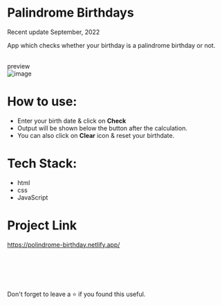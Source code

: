 # Palindrome Birthdays
Recent update September, 2022<br/>

App which checks whether your birthday is a palindrome birthday or not.

<br/>preview<br/>
![image](https://user-images.githubusercontent.com/43793294/195977300-0aa08bef-1f9e-407f-9cb8-de165398d0b3.png)
<br/>

# How to use:
 - Enter your birth date & click on **Check**
 - Output will be shown below the button after the calculation.
 - You can also click on **Clear** icon & reset your birthdate.
 
# Tech Stack:

 - html
 - css 
 - JavaScript

# Project Link

https://polindrome-birthday.netlify.app/

<br/>
<br/>
<br/>
<br/>

Don't forget to leave a ⭐ if you found this useful.
